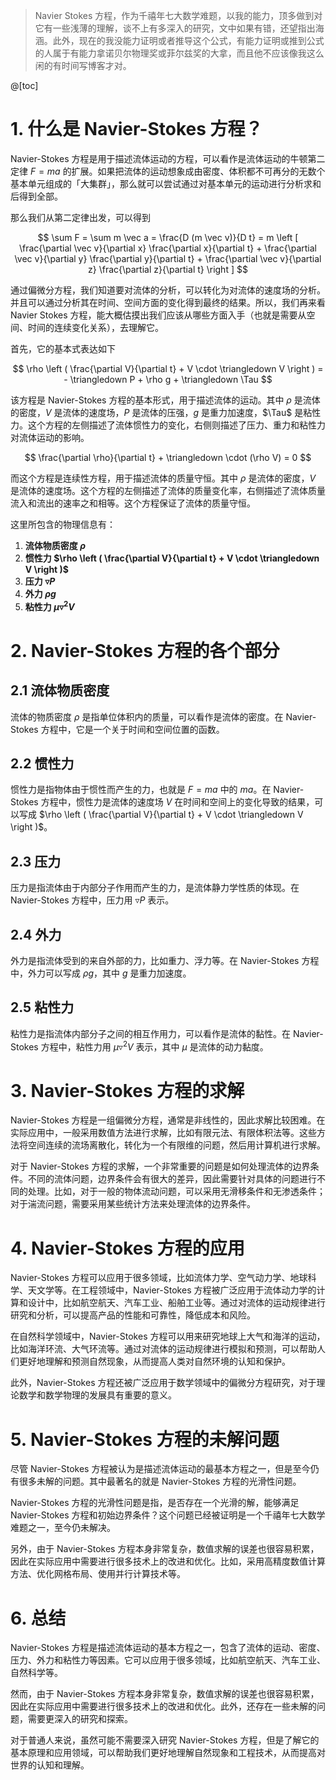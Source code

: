 > Navier Stokes 方程，作为千禧年七大数学难题，以我的能力，顶多做到对它有一些浅薄的理解，谈不上有多深入的研究，文中如果有错，还望指出海涵。此外，现在的我没能力证明或者推导这个公式，有能力证明或推到公式的人属于有能力拿诺贝尔物理奖或菲尔兹奖的大拿，而且他不应该像我这么闲的有时间写博客才对。

@[toc]

# 1. 什么是 Navier-Stokes 方程？

Navier-Stokes 方程是用于描述流体运动的方程，可以看作是流体运动的牛顿第二定律 $F = ma$ 的扩展。如果把流体的运动想象成由密度、体积都不可再分的无数个基本单元组成的「大集群」，那么就可以尝试通过对基本单元的运动进行分析求和后得到全部。

那么我们从第二定律出发，可以得到

$$
\sum F = \sum m \vec a = \frac{D (m \vec v)}{D t} = m \left [ \frac{\partial \vec v}{\partial x} \frac{\partial x}{\partial t} + \frac{\partial \vec v}{\partial y} \frac{\partial y}{\partial t} + \frac{\partial \vec v}{\partial z} \frac{\partial z}{\partial t} \right ]
$$

通过偏微分方程，我们知道要对流体的分析，可以转化为对流体的速度场的分析。并且可以通过分析其在时间、空间方面的变化得到最终的结果。所以，我们再来看 Navier Stokes 方程，能大概估摸出我们应该从哪些方面入手（也就是需要从空间、时间的连续变化关系），去理解它。

首先，它的基本式表达如下

$$
\rho \left (  \frac{\partial V}{\partial t} + V \cdot \triangledown V \right ) = - \triangledown P + \rho g + \triangledown \Tau
$$

该方程是 Navier-Stokes 方程的基本形式，用于描述流体的运动。其中 $\rho$ 是流体的密度，$V$ 是流体的速度场，$P$ 是流体的压强，$g$ 是重力加速度，$\Tau$ 是粘性力。这个方程的左侧描述了流体惯性力的变化，右侧则描述了压力、重力和粘性力对流体运动的影响。

$$
\frac{\partial \rho}{\partial t} + \triangledown \cdot (\rho V) = 0
$$

而这个方程是连续性方程，用于描述流体的质量守恒。其中 $\rho$ 是流体的密度，$V$ 是流体的速度场。这个方程的左侧描述了流体的质量变化率，右侧描述了流体质量流入和流出的速率之和相等。这个方程保证了流体的质量守恒。

这里所包含的物理信息有：

1. **流体物质密度 $\rho$**
2. **惯性力 $\rho \left (  \frac{\partial V}{\partial t} + V \cdot \triangledown V \right )$**
3. **压力 $\triangledown P$**
4. **外力 $\rho g$**
5. **粘性力 $\mu \triangledown^2 V$**
# 2. Navier-Stokes 方程的各个部分

## 2.1 流体物质密度

流体的物质密度 $\rho$ 是指单位体积内的质量，可以看作是流体的密度。在 Navier-Stokes 方程中，它是一个关于时间和空间位置的函数。

## 2.2 惯性力

惯性力是指物体由于惯性而产生的力，也就是 $F=ma$ 中的 $ma$。在 Navier-Stokes 方程中，惯性力是流体的速度场 $V$ 在时间和空间上的变化导致的结果，可以写成 $\rho \left ( \frac{\partial V}{\partial t} + V \cdot \triangledown V \right )$。

## 2.3 压力

压力是指流体由于内部分子作用而产生的力，是流体静力学性质的体现。在 Navier-Stokes 方程中，压力用 $\triangledown P$ 表示。

## 2.4 外力

外力是指流体受到的来自外部的力，比如重力、浮力等。在 Navier-Stokes 方程中，外力可以写成 $\rho g$，其中 $g$ 是重力加速度。

## 2.5 粘性力

粘性力是指流体内部分子之间的相互作用力，可以看作是流体的黏性。在 Navier-Stokes 方程中，粘性力用 $\mu \triangledown^2 V$ 表示，其中 $\mu$ 是流体的动力黏度。

# 3. Navier-Stokes 方程的求解

Navier-Stokes 方程是一组偏微分方程，通常是非线性的，因此求解比较困难。在实际应用中，一般采用数值方法进行求解，比如有限元法、有限体积法等。这些方法将空间连续的流场离散化，转化为一个有限维的问题，然后用计算机进行求解。

对于 Navier-Stokes 方程的求解，一个非常重要的问题是如何处理流体的边界条件。不同的流体问题，边界条件会有很大的差异，因此需要针对具体的问题进行不同的处理。比如，对于一般的物体流动问题，可以采用无滑移条件和无渗透条件；对于湍流问题，需要采用某些统计方法来处理流体的边界条件。

# 4. Navier-Stokes 方程的应用

Navier-Stokes 方程可以应用于很多领域，比如流体力学、空气动力学、地球科学、天文学等。在工程领域中，Navier-Stokes 方程被广泛应用于流体动力学的计算和设计中，比如航空航天、汽车工业、船舶工业等。通过对流体的运动规律进行研究和分析，可以提高产品的性能和可靠性，降低成本和风险。

在自然科学领域中，Navier-Stokes 方程可以用来研究地球上大气和海洋的运动，比如海洋环流、大气环流等。通过对流体的运动规律进行模拟和预测，可以帮助人们更好地理解和预测自然现象，从而提高人类对自然环境的认知和保护。

此外，Navier-Stokes 方程还被广泛应用于数学领域中的偏微分方程研究，对于理论数学和数学物理的发展具有重要的意义。

# 5. Navier-Stokes 方程的未解问题

尽管 Navier-Stokes 方程被认为是描述流体运动的最基本方程之一，但是至今仍有很多未解的问题。其中最著名的就是 Navier-Stokes 方程的光滑性问题。

Navier-Stokes 方程的光滑性问题是指，是否存在一个光滑的解，能够满足 Navier-Stokes 方程和初始边界条件？这个问题已经被证明是一个千禧年七大数学难题之一，至今仍未解决。

另外，由于 Navier-Stokes 方程本身非常复杂，数值求解的误差也很容易积累，因此在实际应用中需要进行很多技术上的改进和优化。比如，采用高精度数值计算方法、优化网格布局、使用并行计算技术等。

# 6. 总结

Navier-Stokes 方程是描述流体运动的基本方程之一，包含了流体的运动、密度、压力、外力和粘性力等因素。它可以应用于很多领域，比如航空航天、汽车工业、自然科学等。

然而，由于 Navier-Stokes 方程本身非常复杂，数值求解的误差也很容易积累，因此在实际应用中需要进行很多技术上的改进和优化。此外，还存在一些未解的问题，需要更深入的研究和探索。

对于普通人来说，虽然可能不需要深入研究 Navier-Stokes 方程，但是了解它的基本原理和应用领域，可以帮助我们更好地理解自然现象和工程技术，从而提高对世界的认知和理解。
